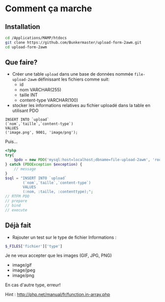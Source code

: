 # Comment ça marche

## Installation

```bash
cd /Applications/MAMP/htdocs
git clone https://github.com/Bunkermaster/upload-form-2awm.git
cd upload-form-2awm
```

## Que faire?
* Créer une table `upload` dans une base de données nommée `file-upload-2awm` définissant les fichiers comme suit:
    * id 
    * nom VARCHAR(255)
    * taille INT
    * content-type VARCHAR(100)
* stocker les informations relatives au fichier uploadé dans la table en utilisant PDO
```mysql
INSERT INTO `upload`
(`nom`,`taille`,`content-type`)
VALUES
('image.png', 9001, 'image/png');
```
Puis...
```php
<?php
try{
    $pdo = new PDO('mysql:host=localhost;dbname=file-upload-2awm', 'root', 'root');
} catch (PDOException $exception) {
    // message 
}
$sql = "INSERT INTO `upload`
        (`nom`,`taille`,`content-type`)
        VALUES
        (:nom, :taille, :contenttype);";
// RTFM PDO
// prepare
// bind
// execute
```

## Déjà fait
* Rajouter un test sur le type de fichier
Informations :
```php
$_FILES['fichier']['type']
```
Je ne veux accepter que les images (GIF, JPG, PNG)
* image/gif
* image/jpeg
* image/png

En cas d'autre type, erreur!

Hint : http://php.net/manual/fr/function.in-array.php